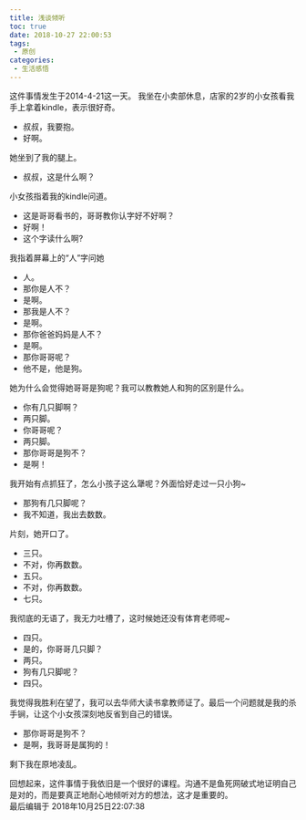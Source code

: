 ```yaml
---
title: 浅谈倾听
toc: true
date: 2018-10-27 22:00:53
tags:
 - 原创
categories:
 - 生活感悟
---
```


这件事情发生于2014-4-21这一天。
我坐在小卖部休息，店家的2岁的小女孩看我手上拿着kindle，表示很好奇。
* 叔叔，我要抱。  
* 好啊。  

她坐到了我的腿上。  

* 叔叔，这是什么啊？  

小女孩指着我的kindle问道。  

* 这是哥哥看书的，哥哥教你认字好不好啊？  
* 好啊！    
* 这个字读什么啊?    

我指着屏幕上的“人”字问她

* 人。  
* 那你是人不？  
* 是啊。  
* 那我是人不？  
* 是啊。  
* 那你爸爸妈妈是人不？  
* 是啊。  
* 那你哥哥呢？  
* 他不是，他是狗。  

她为什么会觉得她哥哥是狗呢？我可以教教她人和狗的区别是什么。
* 你有几只脚啊？  
* 两只脚。  
* 你哥哥呢？  
* 两只脚。  
* 那你哥哥是狗不？  
* 是啊！  

我开始有点抓狂了，怎么小孩子这么犟呢？外面恰好走过一只小狗~
* 那狗有几只脚呢？  
* 我不知道，我出去数数。      

片刻，她开口了。
* 三只。  
* 不对，你再数数。  
* 五只。  
* 不对，你再数数。  
* 七只。  

我彻底的无语了，我无力吐槽了，这时候她还没有体育老师呢~    

* 四只。  
* 是的，你哥哥几只脚？  
* 两只。  
* 狗有几只脚呢？  
* 四只。  

我觉得我胜利在望了，我可以去华师大读书拿教师证了。最后一个问题就是我的杀手锏，让这个小女孩深刻地反省到自己的错误。  

* 那你哥哥是狗不？  
* 是啊，我哥哥是属狗的！    

剩下我在原地凌乱。

回想起来，这件事情于我依旧是一个很好的课程。沟通不是鱼死网破式地证明自己是对的，而是要真正地耐心地倾听对方的想法，这才是重要的。  
最后编辑于 2018年10月25日22:07:38

